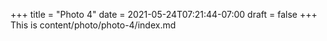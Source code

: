 +++
title = "Photo 4"
date = 2021-05-24T07:21:44-07:00
draft = false
+++
This is content/photo/photo-4/index.md
